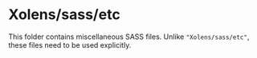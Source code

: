 # Xolens/sass/etc

This folder contains miscellaneous SASS files. Unlike `"Xolens/sass/etc"`, these files
need to be used explicitly.
